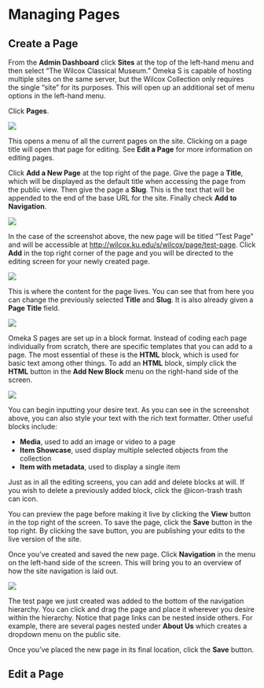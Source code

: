 # Managing Pages

## Create a Page

From the **Admin Dashboard** click **Sites** at the top of the left-hand menu and then select “The Wilcox Classical Museum.” Omeka S is capable of hosting multiple sites on the same server, but the Wilcox Collection only requires the single “site” for its purposes. This will open up an additional set of menu options in the left-hand menu.

Click **Pages**.


![](https://paper-attachments.dropbox.com/s_04D4B96ED6B883620D60816BA63E30BA4100FB8A7D113F5FF9905518B80A349D_1613748269512_image.png)


This opens a menu of all the current pages on the site. Clicking on a page title will open that page for editing. See **Edit a Page** for more information on editing pages. 

Click **Add a New Page** at the top right of the page. Give the page a **Title**, which will be displayed as the default title when accessing the page from the public view. Then give the page a **Slug**. This is the text that will be appended to the end of the base URL for the site. Finally check **Add to Navigation**.


![](https://paper-attachments.dropbox.com/s_04D4B96ED6B883620D60816BA63E30BA4100FB8A7D113F5FF9905518B80A349D_1613748551202_image.png)


In the case of the screenshot above, the new page will be titled “Test Page” and will be accessible at http://wilcox.ku.edu/s/wilcox/page/test-page. Click **Add** in the top right corner of the page and you will be directed to the editing screen for your newly created page.


![](https://paper-attachments.dropbox.com/s_04D4B96ED6B883620D60816BA63E30BA4100FB8A7D113F5FF9905518B80A349D_1613748678406_image.png)


This is where the content for the page lives. You can see that from here you can change the previously selected **Title** and **Slug**. It is also already given a **Page Title** field.


![](https://paper-attachments.dropbox.com/s_04D4B96ED6B883620D60816BA63E30BA4100FB8A7D113F5FF9905518B80A349D_1613748775964_image.png)


Omeka S pages are set up in a block format. Instead of coding each page individually from scratch, there are specific templates that you can add to a page. The most essential of these is the **HTML** block, which is used for basic text among other things. To add an **HTML** block, simply click the **HTML** button in the **Add New Block** menu on the right-hand side of the screen. 


![](https://paper-attachments.dropbox.com/s_04D4B96ED6B883620D60816BA63E30BA4100FB8A7D113F5FF9905518B80A349D_1613748924501_image.png)


You can begin inputting your desire text. As you can see in the screenshot above, you can also style your text with the rich text formatter. Other useful blocks include:

- **Media**, used to add an image or video to a page
- **Item Showcase**, used display multiple selected objects from the collection
- **Item with metadata**, used to display a single item

Just as in all the editing screens, you can add and delete blocks at will. If you wish to delete a previously added block, click the @icon-trash trash can icon.

You can preview the page before making it live by clicking the **View** button in the top right of the screen. To save the page, click the **Save** button in the top right. By clicking the save button, you are publishing your edits to the live version of the site.

Once you’ve created and saved the new page. Click **Navigation** in the menu on the left-hand side of the screen. This will bring you to an overview of how the site navigation is laid out.


![](https://paper-attachments.dropbox.com/s_04D4B96ED6B883620D60816BA63E30BA4100FB8A7D113F5FF9905518B80A349D_1613749352748_image.png)


The test page we just created was added to the bottom of the navigation hierarchy. You can click and drag the page and place it wherever you desire within the hierarchy. Notice that page links can be nested inside others. For example, there are several pages nested under **About Us** which creates a dropdown menu on the public site. 

Once you’ve placed the new page in its final location, click the **Save** button.


## Edit a Page